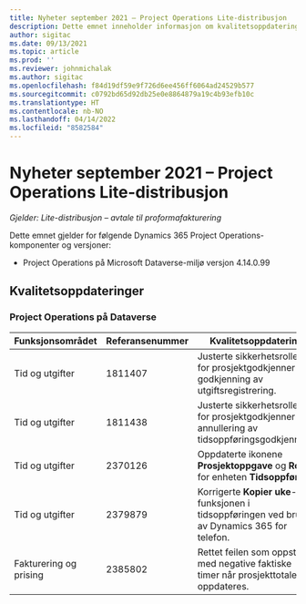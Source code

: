 ```yaml
---
title: Nyheter september 2021 – Project Operations Lite-distribusjon
description: Dette emnet inneholder informasjon om kvalitetsoppdateringene som er tilgjengelige i utgivelsen av Project Operations Lite-distribusjon fra september 2021.
author: sigitac
ms.date: 09/13/2021
ms.topic: article
ms.prod: ''
ms.reviewer: johnmichalak
ms.author: sigitac
ms.openlocfilehash: f84d19df59e9f726d6ee456ff6064ad24529b577
ms.sourcegitcommit: c0792bd65d92db25e0e8864879a19c4b93efb10c
ms.translationtype: HT
ms.contentlocale: nb-NO
ms.lasthandoff: 04/14/2022
ms.locfileid: "8582584"
---
```

# <a name="whats-new-september-2021---project-operations-lite-deployment"></a>Nyheter september 2021 – Project Operations Lite-distribusjon

_Gjelder: Lite-distribusjon – avtale til proformafakturering_

Dette emnet gjelder for følgende Dynamics 365 Project Operations-komponenter og versjoner:

  - Project Operations på Microsoft Dataverse-miljø versjon 4.14.0.99


## <a name="quality-updates"></a>Kvalitetsoppdateringer

### <a name="project-operations-on-dataverse"></a>Project Operations på Dataverse


| **Funksjonsområdet** | **Referansenummer** | **Kvalitetsoppdatering** |
| --- | --- | --- |
| Tid og utgifter | 1811407 | Justerte sikkerhetsrollen for prosjektgodkjenner for godkjenning av utgiftsregistrering. |
| Tid og utgifter | 1811438 | Justerte sikkerhetsrollen for prosjektgodkjenner for annullering av tidsoppføringsgodkjenning. |
| Tid og utgifter | 2370126 | Oppdaterte ikonene **Prosjektoppgave** og **Rolle** for enheten **Tidsoppføring**. |
| Tid og utgifter | 2379879 | Korrigerte **Kopier uke**-funksjonen i tidsoppføringen ved bruk av Dynamics 365 for telefon. |
| Fakturering og prising | 2385802 | Rettet feilen som oppstår med negative faktiske timer når prosjekttotaler oppdateres.|
